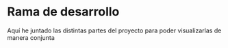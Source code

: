 # Rama de desarrollo
Aquí he juntado las distintas partes del proyecto para poder visualizarlas de manera conjunta
